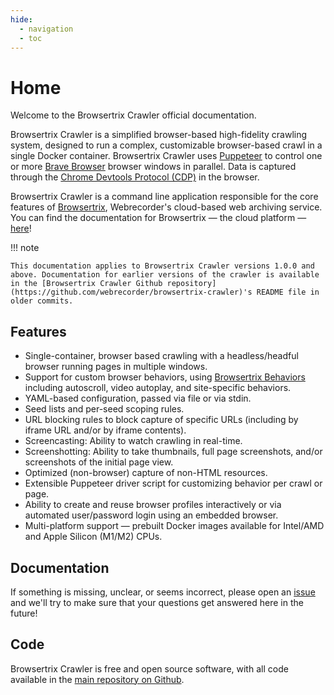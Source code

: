 ```yaml
---
hide:
  - navigation
  - toc
---
```


# Home

Welcome to the Browsertrix Crawler official documentation.

Browsertrix Crawler is a simplified browser-based high-fidelity crawling system, designed to run a complex, customizable browser-based crawl in a single Docker container. Browsertrix Crawler uses [Puppeteer](https://github.com/puppeteer/puppeteer) to control one or more [Brave Browser](https://brave.com/) browser windows in parallel. Data is captured through the [Chrome Devtools Protocol (CDP)](https://chromedevtools.github.io/devtools-protocol/) in the browser.

Browsertrix Crawler is a command line application responsible for the core features of [Browsertrix](https://browsertrix.com), Webrecorder's cloud-based web archiving service. You can find the documentation for Browsertrix — the cloud platform — [here](https://docs.browsertrix.cloud)!

!!! note

    This documentation applies to Browsertrix Crawler versions 1.0.0 and above. Documentation for earlier versions of the crawler is available in the [Browsertrix Crawler Github repository](https://github.com/webrecorder/browsertrix-crawler)'s README file in older commits.

## Features

- Single-container, browser based crawling with a headless/headful browser running pages in multiple windows.
- Support for custom browser behaviors, using [Browsertrix Behaviors](https://github.com/webrecorder/browsertrix-behaviors) including autoscroll, video autoplay, and site-specific behaviors.
- YAML-based configuration, passed via file or via stdin.
- Seed lists and per-seed scoping rules.
- URL blocking rules to block capture of specific URLs (including by iframe URL and/or by iframe contents).
- Screencasting: Ability to watch crawling in real-time.
- Screenshotting: Ability to take thumbnails, full page screenshots, and/or screenshots of the initial page view.
- Optimized (non-browser) capture of non-HTML resources.
- Extensible Puppeteer driver script for customizing behavior per crawl or page.
- Ability to create and reuse browser profiles interactively or via automated user/password login using an embedded browser.
- Multi-platform support — prebuilt Docker images available for Intel/AMD and Apple Silicon (M1/M2) CPUs.

## Documentation

If something is missing, unclear, or seems incorrect, please open an [issue](https://github.com/webrecorder/browsertrix-crawler/issues?q=is%3Aissue+is%3Aopen+sort%3Aupdated-desc) and we'll try to make sure that your questions get answered here in the future!

## Code

Browsertrix Crawler is free and open source software, with all code available in the [main repository on Github](https://github.com/webrecorder/browsertrix-crawler).
